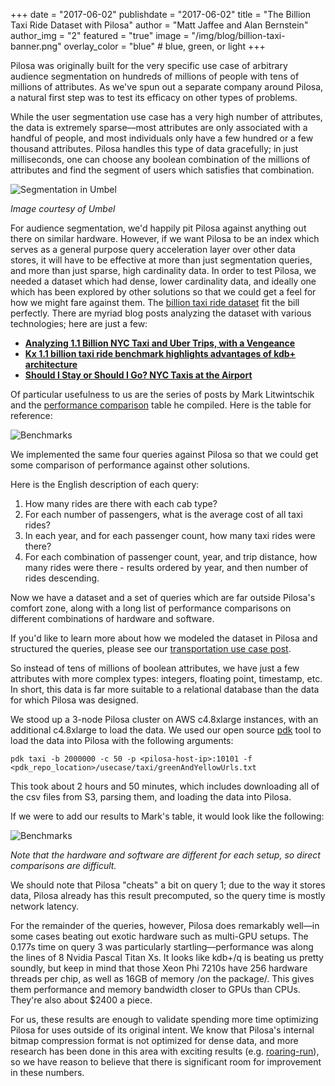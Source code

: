+++
date = "2017-06-02"
publishdate = "2017-06-02"
title = "The Billion Taxi Ride Dataset with Pilosa"
author = "Matt Jaffee and Alan Bernstein"
author_img = "2"
featured = "true"
image = "/img/blog/billion-taxi-banner.png"
overlay_color = "blue" # blue, green, or light
+++

Pilosa was originally built for the very specific use case of arbitrary audience
segmentation on hundreds of millions of people with tens of millions of attributes.
As we've spun out a separate company around Pilosa, a natural first step was to
test its efficacy on other types of problems.

<!--more-->

While the user segmentation use
case has a very high number of attributes, the data is extremely sparse—most
attributes are only associated with a handful of people, and most individuals
only have a few hundred or a few thousand attributes. Pilosa handles this type
of data gracefully; in just milliseconds, one can choose any boolean combination
of the millions of attributes and find the segment of users which satisfies that
combination.

![Segmentation in Umbel](/img/blog/billion-taxi-umbel.png)

_Image courtesy of Umbel_
 
For audience segmentation, we'd happily pit Pilosa against anything out there on
similar hardware. However, if we want Pilosa to be an index which serves as a
general purpose query acceleration layer over other data stores, it will have to
be effective at more than just segmentation queries, and more than just sparse,
high cardinality data. In order to test Pilosa, we needed a dataset which had
dense, lower cardinality data, and ideally one which has been explored by other
solutions so that we could get a feel for how we might fare against them. The
[billion taxi ride dataset](http://www.nyc.gov/html/tlc/html/about/trip_record_data.shtml)
fit the bill perfectly. There are myriad blog posts analyzing the dataset with
various technologies; here are just a few:
 
* __[Analyzing 1.1 Billion NYC Taxi and Uber Trips, with a Vengeance]( http://toddwschneider.com/posts/analyzing-1-1-billion-nyc-taxi-and-uber-trips-with-a-vengeance/)__
* __[Kx 1.1 billion taxi ride benchmark highlights advantages of kdb+ architecture]( https://kx.com/2017/01/25/kx-1-1-billion-taxi-ride-benchmark-highlights-advantages-kdb-architecture/)__
* __[Should I Stay or Should I Go? NYC Taxis at the Airport](http://chriswhong.com/open-data/should-i-stay-or-should-i-go-nyc-taxis-at-the-airport/)__

Of particular usefulness to us are the series of posts by Mark Litwintschik and the [performance comparison](http://tech.marksblogg.com/benchmarks.html) table he compiled. Here is the table for reference:

![Benchmarks](/img/blog/billion-taxi-table1.png)

We implemented the same four queries against Pilosa so that we could get some comparison of performance against other solutions.
 
Here is the English description of each query:
 
1. How many rides are there with each cab type?
2. For each number of passengers, what is the average cost of all taxi rides?
3. In each year, and for each passenger count, how many taxi rides were there?
4. For each combination of passenger count, year, and trip distance, how many rides were there - results ordered by year, and then number of rides descending.
 
Now we have a dataset and a set of queries which are far outside Pilosa's
comfort zone, along with a long list of performance comparisons on different
combinations of hardware and software.

If you'd like to learn more about how we modeled the dataset in Pilosa and
structured the queries, please see our [transportation use case post](https://www.pilosa.com/use-cases/taming-transportation-data/).
 
So instead of tens of millions of boolean attributes, we have just a few
attributes with more complex types: integers, floating point, timestamp, etc.
In short, this data is far more suitable to a relational database than the data
for which Pilosa was designed.
 
We stood up a 3-node Pilosa cluster on AWS c4.8xlarge instances, with an additional
c4.8xlarge to load the data. We used our open source [pdk](https://www.pilosa.com/docs/pdk/)
tool to load the data into Pilosa with the following arguments:

```
pdk taxi -b 2000000 -c 50 -p <pilosa-host-ip>:10101 -f
<pdk_repo_location>/usecase/taxi/greenAndYellowUrls.txt
```

This took about 2 hours and 50 minutes, which includes downloading all of the csv
files from S3, parsing them, and loading the data into Pilosa.
 
If we were to add our results to Mark's table, it would look like the following:

![Benchmarks](/img/blog/billion-taxi-table2.png)

*Note that the hardware and software are different for each setup, so direct comparisons are difficult.*

We should note that Pilosa "cheats" a bit on query 1; due to the way it stores
data, Pilosa already has this result precomputed, so the query time is mostly
network latency.
 
For the remainder of the queries, however, Pilosa does remarkably well—in
some cases beating out exotic hardware such as multi-GPU setups. The 0.177s time
on query 3 was particularly startling—performance was along the lines of 8 Nvidia
Pascal Titan Xs. It looks like kdb+/q is beating us pretty soundly,
but keep in mind that those Xeon Phi 7210s have 256 hardware threads per chip,
as well as 16GB of memory /on the package/. This gives them performance and
memory bandwidth closer to GPUs than CPUs. They're also about $2400 a piece.
 
For us, these results are enough to validate spending more time optimizing
Pilosa for uses outside of its original intent. We know that Pilosa's internal
bitmap compression format is not optimized for dense data, and more research has
been done in this area with exciting results (e.g. [roaring-run](https://arxiv.org/pdf/1603.06549.pdf)),
so we have reason to believe that there is significant room for improvement in these numbers.
